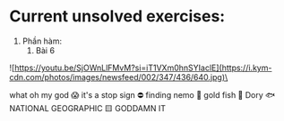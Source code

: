 <h1>Current unsolved exercises:</h1>
<ol>
  <li>Phần hàm:
    <ol>
      <li>Bài 6</li>
    </ol>
  </li>
</ol>  

![https://youtu.be/SjOWnLlFMvM?si=iT1VXm0hnSYIaclE](https://i.kym-cdn.com/photos/images/newsfeed/002/347/436/640.jpg)\
<p> what oh my god 😱 it's a stop sign ⛔ finding nemo 🐡 gold fish 🐠 Dory 🐟 NATIONAL GEOGRAPHIC 🟨 GODDAMN IT </p>
